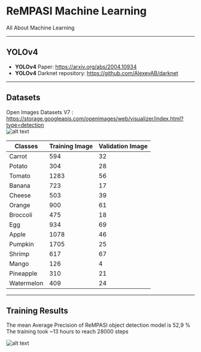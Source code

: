# ReMPASI Machine Learning

All About Machine Learning

---

## YOLOv4

- **YOLOv4** Paper: https://arxiv.org/abs/2004.10934
- **YOLOv4** Darknet repository: https://github.com/AlexeyAB/darknet

---

## Datasets

Open Images Datasets V7 : https://storage.googleapis.com/openimages/web/visualizer/index.html?type=detection <br />
![alt text](https://github.com/MrFlinxy/ReMPASI/blob/ML_readme/ML/OIDV7.png?raw=true)

| Classes    | Training Image | Validation Image |
| ---------- | -------------- | ---------------- |
| Carrot     | 594            | 32               |
| Potato     | 304            | 28               |
| Tomato     | 1283           | 56               |
| Banana     | 723            | 17               |
| Cheese     | 503            | 39               |
| Orange     | 900            | 61               |
| Broccoli   | 475            | 18               |
| Egg        | 934            | 69               |
| Apple      | 1078           | 46               |
| Pumpkin    | 1705           | 25               |
| Shrimp     | 617            | 67               |
| Mango      | 126            | 4                |
| Pineapple  | 310            | 21               |
| Watermelon | 409            | 24               |

---

## Training Results

The mean Average Precision of ReMPASI object detection model is 52,9 % <br />
The training took ~13 hours to reach 28000 steps <br />

![alt text](https://github.com/MrFlinxy/ReMPASI/blob/ML_readme/ML/mAP.png?raw=true)

